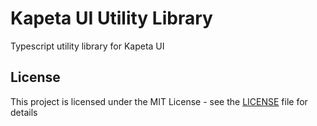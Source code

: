 # Kapeta UI Utility Library

Typescript utility library for Kapeta UI

## License

This project is licensed under the MIT License - see the [LICENSE](LICENSE) file for details